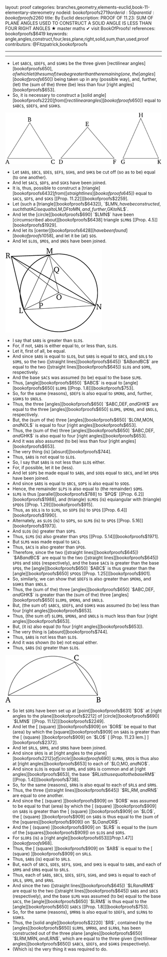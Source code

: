 layout: proof
categories: branches,geometry,elements-euclid,book-11-elementary-stereometry
nodeid: bookofproofs$2719
orderid: 50
parentid: bookofproofs$2260
title: By Euclid
description: PROOF OF 11.23: SUM OF PLANE ANGLES USED TO CONSTRUCT A SOLID ANGLE IS LESS THAN FOUR RIGHT ANGLES &#9733; master maths &#10004; visit BookOfProofs!
references: bookofproofs$6419
keywords: angle,angles,construct,four,less,plane,right,solid,sum,than,used,proof
contributors: @Fitzpatrick,bookofproofs

---


---



* Let `$ABC$`, `$DEF$`, and `$GHK$` be the three given [rectilinear angles][bookofproofs$650], of which let (the sum of) two be greater than the remaining (one, the [angles][bookofproofs$650]) being taken up in any (possible way), and, further, (let) the (sum of the) three (be) less than four [right angles][bookofproofs$653].
* So, it is necessary to construct a [solid angle][bookofproofs$2220] from ([rectilinear angles][bookofproofs$650]) equal to `$ABC$`, `$DEF$`, and `$GHK$`.

![fig23e](https://github.com/bookofproofs/bookofproofs.github.io/blob/main/_sources/_assets/images/euclid/Book11/fig23e.png?raw=true)

* Let `$AB$`, `$BC$`, `$DE$`, `$EF$`, `$GH$`, and `$HK$` be cut off (so as to be) equal (to one another).
* And let `$AC$`, `$DF$`, and `$GK$` have been joined.
* It is, thus, possible to construct a [triangle][bookofproofs$6432] from ([straight lines][bookofproofs$645]) equal to `$AC$`, `$DF$`, and `$GK$` [[Prop. 11.22]][bookofproofs$2259].
* Let (such a [triangle][bookofproofs$6432]), `$LMN$`, have be constructed, such that `$AC$` is equal to `$LM$`, `$DF$` to `$MN$`, and, further, `$GK$` to `$NL$`.
* And let the [circle][bookofproofs$690] `$LMN$` have been [circumscribed about][bookofproofs$6438] triangle `$LMN$` [[Prop. 4.5]][bookofproofs$1929].
* And let its [center][bookofproofs$6428] [have been found][bookofproofs$1058], and let it be (at) `$O$`.
* And let `$LO$`, `$MO$`, and `$NO$` have been joined.

![fig23ae](https://github.com/bookofproofs/bookofproofs.github.io/blob/main/_sources/_assets/images/euclid/Book11/fig23ae.png?raw=true)

* I say that `$AB$` is greater than `$LO$`.
* For, if not, `$AB$` is either equal to, or less than, `$LO$`.
* Let it, first of all, be equal.
* And since `$AB$` is equal to `$LO$`, but `$AB$` is equal to `$BC$`, and `$OL$` to `$OM$`, so the two ([straight lines][bookofproofs$645]) `$AB$` and `$BC$` are equal to the two ([straight lines][bookofproofs$645]) `$LO$` and `$OM$`, respectively.
* And the base `$AC$` was assumed (to be) equal to the base `$LM$`.
* Thus, [angle][bookofproofs$650] `$ABC$` is equal to [angle][bookofproofs$650] `$LOM$` [[Prop. 1.8]][bookofproofs$753].
* So, for the same (reasons), `$DEF$` is also equal to `$MON$`, and, further, `$GHK$` to `$NOL$`.
* Thus, the three [angles][bookofproofs$650] `$ABC$`, `$DEF$`, and `$GHK$` are equal to the three [angles][bookofproofs$650] `$LOM$`, `$MON$`, and `$NOL$`, respectively.
* But, the (sum of the) three [angles][bookofproofs$650] `$LOM$`, `$MON$`, and `$NOL$` is equal to four [right angles][bookofproofs$653].
* Thus, the (sum of the) three [angles][bookofproofs$650] `$ABC$`, `$DEF$`, and `$GHK$` is also equal to four [right angles][bookofproofs$653].
* And it was also assumed (to be) less than four [right angles][bookofproofs$653].
* The very thing (is) [absurd][bookofproofs$744].
* Thus, `$AB$` is not equal to `$LO$`.
* So, I say that `$AB$` is not less than `$LO$` either.
* For, if possible, let it be (less).
* And let `$OP$` be made equal to `$AB$`, and `$OQ$` equal to `$BC$`, and let `$PQ$` have been joined.
* And since `$AB$` is equal to `$BC$`, `$OP$` is also equal to `$OQ$`.
* Hence, the remainder `$LP$` is also equal to (the remainder) `$QM$`.
* `$LM$` is thus [parallel][bookofproofs$788] to `$PQ$` [[Prop. 6.2]][bookofproofs$1988], and (triangle) `$LMO$` (is) equiangular with (triangle) `$PQO$` [[Prop. 1.29]][bookofproofs$915].
* Thus, as `$OL$` is to `$LM$`, so `$OP$` (is) to `$PQ$` [[Prop. 6.4]][bookofproofs$1990].
* Alternately, as `$LO$` (is) to `$OP$`, so `$LM$` (is) to `$PQ$` [[Prop. 5.16]][bookofproofs$1973].
* And `$LO$` (is) greater than `$OP$`.
* Thus, `$LM$` (is) also greater than `$PQ$` [[Prop. 5.14]][bookofproofs$1971].
* But `$LM$` was made equal to `$AC$`.
* Thus, `$AC$` is also greater than `$PQ$`.
* Therefore, since the two ([straight lines][bookofproofs$645]) `$AB$` and `$BC$` are equal to the two ([straight lines][bookofproofs$645]) `$PO$` and `$OQ$` (respectively), and the base `$AC$` is greater than the base `$PQ$`, the [angle][bookofproofs$650] `$ABC$` is thus greater than the [angle][bookofproofs$650] `$POQ$` [[Prop. 1.25]][bookofproofs$901].
* So, similarly, we can show that `$DEF$` is also greater than `$MON$`, and `$GHK$` than `$NOL$`.
* Thus, the (sum of the) three [angles][bookofproofs$650] `$ABC$`, `$DEF$`, and `$GHK$` is greater than the (sum of the) three [angles][bookofproofs$650] `$LOM$`, `$MON$`, and `$NOL$`.
* But, (the sum of) `$ABC$`, `$DEF$`, and `$GHK$` was assumed (to be) less than four [right angles][bookofproofs$653].
* Thus, (the sum of) `$LOM$`, `$MON$`, and `$NOL$` is much less than four [right angles][bookofproofs$653].
* But, (it is) also equal (to four [right angles][bookofproofs$653]).
* The very thing is [absurd][bookofproofs$744].
* Thus, `$AB$` is not less than `$LO$`.
* And it was shown (to be) not equal either.
* Thus, `$AB$` (is) greater than `$LO$`.

![fig23be](https://github.com/bookofproofs/bookofproofs.github.io/blob/main/_sources/_assets/images/euclid/Book11/fig23be.png?raw=true)

* So let `$OR$` have been set up at [point][bookofproofs$631] `$O$` at [right angles to the plane][bookofproofs$2212] of [circle][bookofproofs$690] `$LMN$` [[Prop. 11.12]][bookofproofs$2249].
* And let the [ (square) ][bookofproofs$909] on `$OR$` be equal to that (area) by which the [square][bookofproofs$909] on `$AB$` is greater than the [ (square) ][bookofproofs$909] on `$LO$` [ [Prop. 11.23 lem.] ][bookofproofs$2372].
* And let `$RL$`, `$RM$`, and `$RN$` have been joined.
* And since `$RO$` is at [right angles to the plane][bookofproofs$2212] of [circle][bookofproofs$690] `$LMN$`, `$RO$` is thus also at [right angles][bookofproofs$653] to each of `$LO$`, `$MO$`, and `$NO$`.
* And since `$LO$` is equal to `$OM$`, and `$OR$` is common and at [right angles][bookofproofs$653], the base `$RL$` is thus equal to the base `$RM$` [[Prop. 1.4]][bookofproofs$738].
* So, for the same (reasons), `$RN$` is also equal to each of `$RL$` and `$RM$`.
* Thus, the three ([straight lines][bookofproofs$645]) `$RL$`, `$RM$`, and `$RN$` are equal to one another.
* And since the [ (square) ][bookofproofs$909] on `$OR$` was assumed to be equal to that (area) by which the [ (square) ][bookofproofs$909] on `$AB$` is greater than the [ (square) ][bookofproofs$909] on `$LO$`, the [ (square) ][bookofproofs$909] on `$AB$` is thus equal to the (sum of the [squares][bookofproofs$909]) on `$LO$` and `$OR$`.
* And the [ (square) ][bookofproofs$909] on `$LR$` is equal to the (sum of the [squares][bookofproofs$909]) on `$LO$` and `$OR$`.
* For `$LOR$` (is) a [right angle][bookofproofs$653] [[Prop. 1.47]][bookofproofs$968].
* Thus, the [ (square) ][bookofproofs$909] on `$AB$` is equal to the [ (square) ][bookofproofs$909] on `$RL$`.
* Thus, `$AB$` (is) equal to `$RL$`.
* But, each of `$BC$`, `$DE$`, `$EF$`, `$GH$`, and `$HK$` is equal to `$AB$`, and each of `$RM$` and `$RN$` equal to `$RL$`.
* Thus, each of `$AB$`, `$BC$`, `$DE$`, `$EF$`, `$GH$`, and `$HK$` is equal to each of `$RL$`, `$RM$`, and `$RN$`.
* And since the two ([straight lines][bookofproofs$645]) `$LR$` and `$RM$` are equal to the two ([straight lines][bookofproofs$645]) `$AB$` and `$BC$` (respectively), and the base `$LM$` was assumed (to be) equal to the base `$AC$`, the [angle][bookofproofs$650] `$LRM$` is thus equal to the [angle][bookofproofs$650] `$ABC$` [[Prop. 1.8]][bookofproofs$753].
* So, for the same (reasons), `$MRN$` is also equal to `$DEF$`, and `$LRN$` to `$GHK$`.
* Thus, the [solid angle][bookofproofs$2220] `$R$`, contained by the [angles][bookofproofs$650] `$LRM$`, `$MRN$`, and `$LRN$`, has been constructed out of the three plane [angles][bookofproofs$650] `$LRM$`, `$MRN$`, and `$LRN$`, which are equal to the three given ([rectilinear angles][bookofproofs$650]) `$ABC$`, `$DEF$`, and `$GHK$` (respectively).
* (Which is) the very thing it was required to do.
